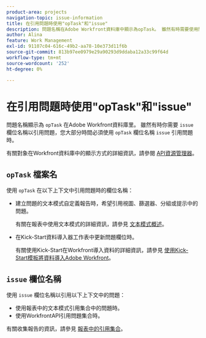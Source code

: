 ```yaml
---
product-area: projects
navigation-topic: issue-information
title: 在引用問題時使用"opTask"和"issue"
description: 問題名稱在Adobe Workfront資料庫中顯示為opTask。 雖然有時需要使用問題欄位名稱來引用問題，但大多數時候在引用問題時必須使用opTask欄位名稱，而不是問題。
author: Alina
feature: Work Management
exl-id: 91107c04-616c-49b2-aa78-10e373d11f6b
source-git-commit: 813b97ee0979e29a90293d9ddaba12a33c99f64d
workflow-type: tm+mt
source-wordcount: '252'
ht-degree: 0%

---
```


# 在引用問題時使用&quot;opTask&quot;和&quot;issue&quot;

問題名稱顯示為 `opTask` 在Adobe Workfront資料庫里。 雖然有時你需要 `issue` 欄位名稱以引用問題，您大部分時間必須使用 `opTask` 欄位名稱 `issue` 引用問題時。

有關對象在Workfront資料庫中的顯示方式的詳細資訊，請參閱 [API資源管理器](https://developer.adobe.com/workfront/api-explorer/)。

## `opTask` 檔案名

使用 `opTask` 在以下上下文中引用問題時的欄位名稱：

* 建立問題的文本模式自定義報告時，希望引用視圖、篩選器、分組或提示中的問題。

   有關在報表中使用文本模式的詳細資訊，請參見 [文本模式概述](../../../reports-and-dashboards/reports/text-mode/understand-text-mode.md)。

<!--* When you pull information about issues using our API.  
  For more information about the Workfront API, see [Adobe Workfront API](../../../wf-api/workfront-api.md)-->

* 在Kick-Start資料導入器工作表中更新問題欄位時。

   有關使用Kick-Start在Workfront導入資料的詳細資訊，請參見 [使用Kick-Start模板將資料導入Adobe Workfront](../../../administration-and-setup/manage-workfront/using-kick-starts/import-data-via-kickstarts.md)。

## `issue` 欄位名稱

使用 `issue` 欄位名稱以引用以下上下文中的問題：

* 使用報表中的文本模式引用集合中的問題時。
* 使用WorkfrontAPI引用問題集合時。

有關收集報告的資訊，請參見 [報表中的引用集合](../../../reports-and-dashboards/reports/text-mode/reference-collections-report.md)。

<!--
<note type="tip">
For information about how issues appear in a collection, see the
<a href="https://developer.adobe.com/workfront/api-explorer/" target="_blank">API Explorer</a> and select the API Unsupported option from the upper-right corner of the page.
<br>(NOTE: Drafted because this might not be needed.)
</note>
-->
